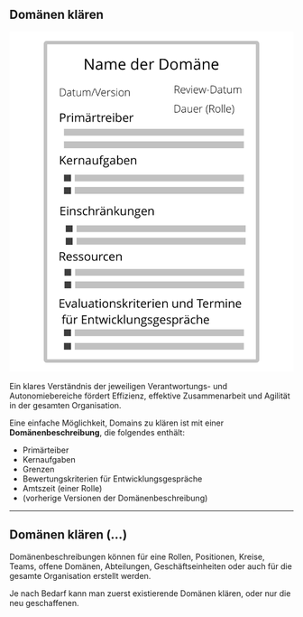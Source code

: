 ## Domänen klären

![right,fit](img/templates/domain-description-template.png)

Ein klares Verständnis der jeweiligen Verantwortungs- und Autonomiebereiche fördert Effizienz, effektive Zusammenarbeit und Agilität in der gesamten Organisation.

Eine einfache Möglichkeit, Domains zu klären ist mit einer **Domänenbeschreibung**, die folgendes enthält:

- Primärteiber
- Kernaufgaben
- Grenzen
- Bewertungskriterien für Entwicklungsgespräche
- Amtszeit (einer Rolle)
- (vorherige Versionen der Domänenbeschreibung)

* * *

## Domänen klären (…)

Domänenbeschreibungen können für eine Rollen, Positionen, Kreise, Teams, offene Domänen, Abteilungen, Geschäftseinheiten oder auch für die gesamte Organisation erstellt werden.

Je nach Bedarf kann man zuerst existierende Domänen klären, oder nur die neu geschaffenen.